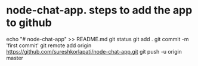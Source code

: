 # node-chat-app. steps to add the app to github
echo "# node-chat-app" >> README.md
git status
git add .
git commit -m 'first commit'
git remote add origin https://github.com/sureshkorlapati/node-chat-app.git
git push -u origin master


#
